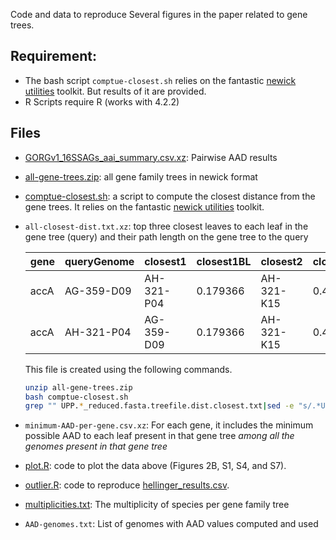 Code and data to reproduce Several figures in the paper related to gene trees. 

## Requirement:

* The bash script `comptue-closest.sh` relies on the fantastic [newick utilities](https://github.com/tjunier/newick_utils) toolkit. But results of it are provided.
* R Scripts require R (works with 4.2.2)

## Files

* [GORGv1_16SSAGs_aai_summary.csv.xz](GORGv1_16SSAGs_aai_summary.csv.xz): Pairwise AAD results

* [all-gene-trees.zip](all-gene-trees.zip): all gene family trees in newick format

* [comptue-closest.sh](comptue-closest.sh): a script to compute the closest distance from the gene trees. It relies on the fantastic [newick utilities](https://github.com/tjunier/newick_utils) toolkit.

* `all-closest-dist.txt.xz`: top three closest leaves to each leaf in the gene tree (query) and their path length on the gene tree to the query

  |gene|queryGenome|closest1|closest1BL|closest2|closest2BL|closest3|closest3AAD|
  |-|-|-|-|-|-|-|-|
  |accA|AG-359-D09|AH-321-P04|0.179366|AH-321-K15|0.455919|AG-337-G21|0.484358|
  |accA|AH-321-P04|AG-359-D09|0.179366|AH-321-K15|0.472453|AG-337-G21|0.500892|

  This file is created using the following commands.
   
  ~~~bash
  unzip all-gene-trees.zip
  bash comptue-closest.sh
  grep "" UPP.*_reduced.fasta.treefile.dist.closest.txt|sed -e "s/.*UPP.//" -e "s/_reduced.fasta.treef.*:/\t/g" > all-closest-dist.txt
  ~~~
* `minimum-AAD-per-gene.csv.xz`: For each gene, it includes the minimum possible AAD to each leaf present in that gene tree *among all the genomes present in that gene tree*

* [plot.R](plot.R): code to plot the data above (Figures 2B, S1, S4, and S7).

* [outlier.R](plot.R): code to reproduce [hellinger_results.csv](hellinger_results.csv).

* [multiplicities.txt](multiplicities.txt): The multiplicity of species per gene family tree 

* `AAD-genomes.txt`: List of genomes with AAD values computed and used
